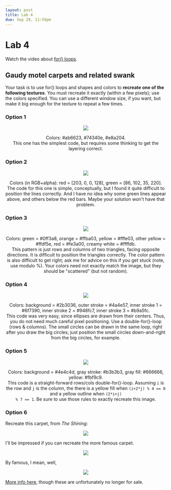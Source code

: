 ```yaml
---
layout: post
title: Lab 4
due: Sep 29, 11:59pm
---
```


# Lab 4

Watch the video about [for() loops](/videos/2014-09-20-for-loops.html).

## Gaudy motel carpets and related swank

Your task is to use for() loops and shapes and colors to **recreate
one of the following textures**. You must recreate it exactly (within
a few pixels); use the colors specified. You can use a different
window size, if you want, but make it big enough for the texture to
repeat a few times.

### Option 1

<div style="text-align: center">
<img src="/images/texture-1.png" />

<p> Colors: #ab6623, #74340e, #e8a204.<br/>This one has the simplest
code, but requires some thinking to get the layering correct. </p>
</div>

### Option 2

<div style="text-align: center">
<img src="/images/texture-2.png" />

<p> Colors (in RGB+alpha): red = [203, 0, 0, 128], green =
[86, 102, 35, 220].<br/>The code for this one is simple, conceptually,
but I found it quite difficult to position the lines correctly. And I
have no idea why some green lines appear above, and others below the
red bars. Maybe your solution won't have that problem.</p>
</div>

### Option 3

<div style="text-align: center">
<img src="/images/texture-3.png" />

<p>Colors: green = #0ff3a8, orange = #ffba03, yellow = #fffe03, other
yellow = #ffdf5e, red = #fe3a00, creamy white = #ffffdb.<br/>This
pattern is just rows and columns of two triangles, facing opposite
directions. It is difficult to position the triangles correctly. The
color pattern is also difficult to get right; ask me for advice on
this if you get stuck (note, use modulo %). Your colors need not
exactly match the image, but they should be "scattered" (but not
random).</p> </div>

### Option 4

<div style="text-align: center">
<img src="/images/texture-4.png" />

<p>Colors: background = #2b3036, outer stroke = #4a4e57, inner stroke
1 = #6f7390, inner stroke 2 = #948fc7, inner stroke 3 = #b9a5fc.<br/>
This code was very easy, since ellipses are drawn from their
centers. Thus, you do not need much careful pixel positioning. Use a
double-for()-loop (rows & columns). The small circles can be drawn in
the same loop, right after you draw the big circles; just position the
small circles down-and-right from the big circles, for example.  </p>
</div>

### Option 5

<div style="text-align: center">
<img src="/images/texture-5.png" />

<p>Colors: background = #4e4c4d, gray stroke: #b3b3b3, gray fill:
#666666, yellow: #fbf9c9.<br/> This code is a straight-forward
rows/cols double-for()-loop.  Assuming <code>i</code> is the row and
<code>j</code> is the column, the there is a yellow fill when
<code>(i+2*j) % 4 == 0</code> and a yellow outline when <code>(2*i+j)
% 7 == 1</code>. Be sure to use those rules to exactly recreate this
image.  </p></div>

### Option 6

Recreate this carpet, from *The Shining*:

<div style="text-align: center">
<img src="/images/the-shining-carpet-2.jpg" />
</div>

I'll be impressed if you can recreate the more famous carpet.

<div style="text-align: center">
<img src="/images/the-shining-carpet.jpg" />
</div>

By famous, I mean, well,

<div style="text-align: center">
<img src="/images/shining-carpet-cardigan.jpg" />
</div>

[More info here](http://fashionablygeek.com/accessories/mondo-debuts-the-237-collection-based-on-the-carpeting-in-the-shining/),
though these are unfortunately no longer for sale.




